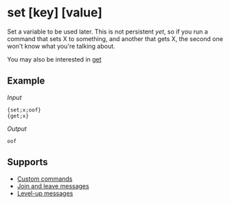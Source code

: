 # set [key] [value]

Set a variable to be used later. This is not persistent *yet*, so if you run a command that sets X to something, and another that gets X, the second one won't know what you're talking about.

You may also be interested in [get](/Variables/Advanced/get/)

## Example

*Input*
```
{set;x;oof}
{get;x}
```
*Output*
```
oof
```

## Supports

* [Custom commands](/Modules/custom_commands/)
* [Join and leave messages](/Modules/join_leave_messages/)
* [Level-up messages](/Modules/levels/)
